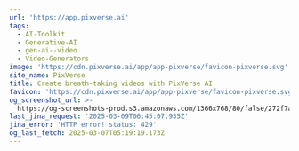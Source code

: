 ```yaml
---
url: 'https://app.pixverse.ai'
tags:
  - AI-Toolkit
  - Generative-AI
  - gen-ai--video
  - Video-Generators
image: 'https://cdn.pixverse.ai/app/app-pixverse/favicon-pixverse.svg'
site_name: PixVerse
title: Create breath-taking videos with PixVerse AI
favicon: 'https://cdn.pixverse.ai/app/app-pixverse/favicon-pixverse.svg'
og_screenshot_url: >-
  https://og-screenshots-prod.s3.amazonaws.com/1366x768/80/false/272f7a33d73103acd7648d939efb5ff773f0ebe2f1741878cab9ebeb51f83c0b.jpeg
last_jina_request: '2025-03-09T06:45:07.935Z'
jina_error: 'HTTP error! status: 429'
og_last_fetch: 2025-03-07T05:19:19.173Z
---
```


